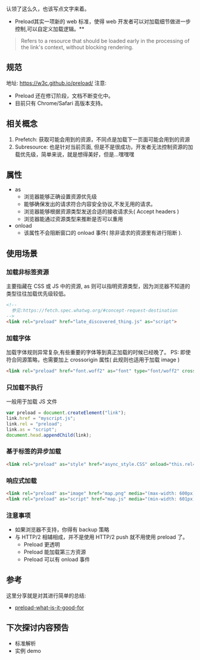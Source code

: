 认领了这么久，也该写点文字来着。
* Preload其实一项新的 web 标准，使得 web 开发者可以对加载细节做进一步控制,可以自定义加载逻辑。**
> Refers to a resource that should be loaded early in the processing of the link's context, without blocking rendering.


## 规范
地址: https://w3c.github.io/preload/
注意:
  + Preload 还在修订阶段，文档不断变化中。
  + 目前只有 Chrome/Safari 高版本支持。



## 相关概念
1. Prefetch: 获取可能会用到的资源，不同点是加载下一页面可能会用到的资源
2. Subresource: 也是针对当前页面, 但是不是很成功，开发者无法控制资源的加载优先级，简单来说，就是想得美好，但是...嘿嘿嘿



## 属性
* as
  + 浏览器能够正确设置资源优先级
  + 能够确保发出的请求符合内容安全协议,不发无用的请求。
  + 浏览器能够根据资源类型发送合适的接收请求头( Accept headers )
  + 浏览器能通过资源类型来推断是否可以重用
* onload
  + 该属性不会阻断窗口的 onload 事件( 除非请求的资源里有进行阻断 ).



## 使用场景

### 加载非标签资源
主要指藏在 CSS 或 JS 中的资源, as 则可以指明资源类型，因为浏览器不知道的类型往往加载优先级较低。
```html
<!--
  参见:https://fetch.spec.whatwg.org/#concept-request-destination
-->
<link rel="preload" href="late_discovered_thing.js" as="script">
```

### 加载字体
加载字体规则异常复杂,有些重要的字体等到真正加载的时候已经晚了。
PS: 即使符合同源策略，也需要加上 crossorigin 属性( 此规则也适用于加载 image )

```html
<link rel="preload" href="font.woff2" as="font" type="font/woff2" crossorigin>
```

### 只加载不执行
一般用于加载 JS 文件
```js
var preload = document.createElement("link");
link.href = "myscript.js";
link.rel = "preload";
link.as = "script";
document.head.appendChild(link);
```

### 基于标签的异步加载
```html
<link rel="preload" as="style" href="async_style.CSS" onload="this.rel='stylesheet'">
```

### 响应式加载
```html
<link rel="preload" as="image" href="map.png" media="(max-width: 600px)">
<link rel="preload" as="script" href="map.js" media="(min-width: 601px)">
```



### 注意事项
* 如果浏览器不支持，你得有 backup 策略
* 与 HTTP/2 相辅相成，并不是使用 HTTP/2 push 就不用使用 preload 了。
  + Preload 更透明
  + Preload 能加载第三方资源
  + Preload 可以有 onload 事件


## 参考
这里分享就是对其进行简单的总结:
* [preload-what-is-it-good-for](https://www.smashingmagazine.com/2016/02/preload-what-is-it-good-for/)

## 下次探讨内容预告
* 标准解析
* 实例 demo